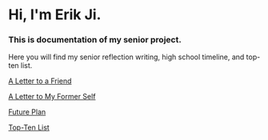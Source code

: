 # Hi, I'm Erik Ji.
### This is documentation of my senior project.

Here you will find my senior reflection writing, high school timeline, and top-ten list.

[A Letter to a Friend](posts/lettertoafriend.md)

[A Letter to My Former Self](posts/lettertoformerself.md)

[Future Plan](posts/futureplan.md)

[Top-Ten List](posts/topten.md)
